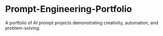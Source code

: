 # Prompt-Engineering-Portfolio
A portfolio of AI prompt projects demonstrating creativity, automation, and problem-solving.

